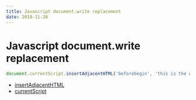 ```yaml
---
title: Javascript document.write replacement
date: 2018-11-26
---
```


# Javascript document.write replacement

```js
document.currentScript.insertAdjacentHTML('beforebegin', 'this is the document.write alternative');
```

* [insertAdjacentHTML](https://developer.mozilla.org/en-US/docs/Web/API/Element/insertAdjacentHTML)
* [currentScript](https://developer.mozilla.org/en-US/docs/Web/API/Document/currentScript)